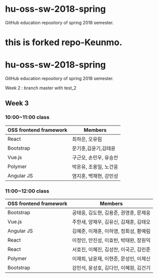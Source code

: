 ﻿# hu-oss-sw-2018-spring
GitHub education repository of spring 2018 semester.

this is forked repo-Keunmo.
=======
# hu-oss-sw-2018-spring
GitHub education repository of spring 2018 semester.


Week 2 : branch master with test_2

## Week 3

### 10:00~11:00 class
| OSS frontend framework | Members |
|------------------------|---------|
| React          | 최하은, 오유림 |
| Bootstrap      | 문기훈,김윤기,김태윤|
| Vue.js         | 구근모, 손민우, 유승찬  |
| Polymer    		 |박온유, 조용일, 노건웅 |
| Angular JS 		 |염지훈, 백채현, 강민성 |


### 11:00~12:00 class
| OSS frontend framework | Members |
|------------------------|---------|
| Bootstrap             | 공태웅, 김도현, 김용준, 권영훈, 문제웅|
| Vue.js              | 주한새, 양재우, 김유신, 김재훈, 김태오|
| Angular JS             | 김예준, 이재훈, 이하영, 정회성, 황예림 |
| React | 이정인, 안진성, 이효빈, 박태완, 장원익 |
| React                  | 서호진, 이혜진, 김성찬, 이국곤, 김민준|
| Polymer                | 이재희, 남윤재, 이현준, 문성인, 이제신 |
| Bootstrap | 강민석, 윤성호, 김다인, 이혜원, 김건기|
